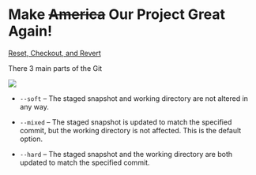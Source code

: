 # Make ~~America~~ Our Project Great Again!

[Reset, Checkout, and Revert](https://www.atlassian.com/git/tutorials/resetting-checking-out-and-reverting)

There 3 main parts of the Git

![](https://wac-cdn.atlassian.com/dam/jcr:0c5257d5-ff01-4014-af12-faf2aec53cc3/01.svg?cdnVersion=fk)

* `--soft` – The staged snapshot and working directory are not altered in any way.

* `--mixed` – The staged snapshot is updated to match the specified commit, but the working directory is not affected. This is the default option.

* `--hard` – The staged snapshot and the working directory are both updated to match the specified commit.